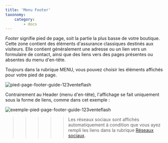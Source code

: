```yaml
---
title: 'Menu Footer'
taxonomy:
    category:
        - docs
---
```


*Footer* signifie pied de page, soit la partie la plus basse de votre boutique. Cette zone contient des éléments d'assurance classiques destinés aux visiteurs. Elle contient généralement une adresse ou un lien vers un formulaire de contact, ainsi que des liens vers des pages présentes ou absentes du menu d'en-tête. 

Toujours dans la rubrique MENU, vous pouvez choisir les éléments affichés pour votre pied de page. 

![pied-page-footer-guide-123venteflash](media/15961817825641/pied-page-footer-guide-123venteflash.png)

Contrairement au Header (menu d'en-tête), l'affichage se fait uniquement sous la forme de liens, comme dans cet exemple : 

![exemple-pied-page-footer-guide-123venteflash](media/15961817825641/exemple-pied-page-footer-guide-123venteflash.png)

>>>>> Les réseaux sociaux sont affichés automatiquement à condition que vous ayez rempli les liens dans la rubrique [Réseaux sociaux](https://guide.123venteflash.com/arborescence/reseaux).
